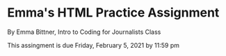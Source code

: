 # Emma's HTML Practice Assignment

By Emma Bittner, Intro to Coding for Journalists Class

This assingment is due Friday, February 5, 2021 by 11:59 pm
